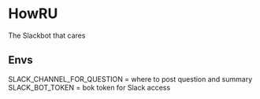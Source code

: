 # HowRU
The Slackbot that cares

## Envs
SLACK_CHANNEL_FOR_QUESTION = where to post question and summary
SLACK_BOT_TOKEN = bok token for Slack access
